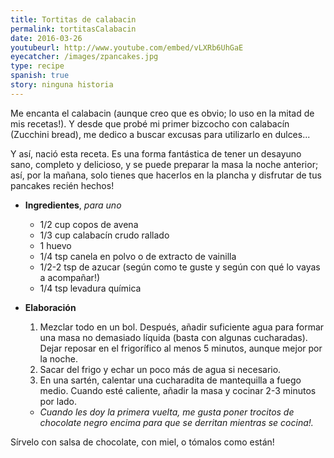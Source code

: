```yaml
---
title: Tortitas de calabacin
permalink: tortitasCalabacin
date: 2016-03-26
youtubeurl: http://www.youtube.com/embed/vLXRb6UhGaE
eyecatcher: /images/zpancakes.jpg
type: recipe
spanish: true
story: ninguna historia
---
```


Me encanta el calabacin (aunque creo que es obvio; lo uso en la mitad de mis recetas!). Y desde que probé mi primer bizcocho con calabacín (Zucchini bread), me dedico a buscar excusas para utilizarlo en dulces...

Y así, nació esta receta. Es una forma fantástica de tener un desayuno sano, completo y delicioso, y se puede preparar la masa la noche anterior; así, por la mañana, solo tienes que hacerlos en la plancha y disfrutar de tus pancakes recién hechos!

* **Ingredientes**, _para uno_
  * 1/2 cup copos de avena
  * 1/3 cup calabacín crudo rallado
  * 1 huevo
  * 1/4 tsp canela en polvo o de extracto de vainilla
  * 1/2-2 tsp de azucar (según como te guste y según con qué lo vayas a acompañar!) 
  * 1/4 tsp levadura química


* **Elaboración**
  1. Mezclar todo en un bol. Después, añadir suficiente agua para formar una masa no demasiado líquida (basta con algunas cucharadas). Dejar reposar en el frigorífico al menos 5 minutos, aunque mejor por la noche.
  2. Sacar del frigo y echar un poco más de agua si necesario.
  3. En una sartén, calentar una cucharadita de mantequilla a fuego medio. Cuando esté caliente, añadir la masa y cocinar 2-3 minutos por lado.
   - _Cuando les doy la primera vuelta, me gusta poner trocitos de chocolate negro encima para que se derritan mientras se cocina!._

Sírvelo con salsa de chocolate, con miel, o tómalos como están!


